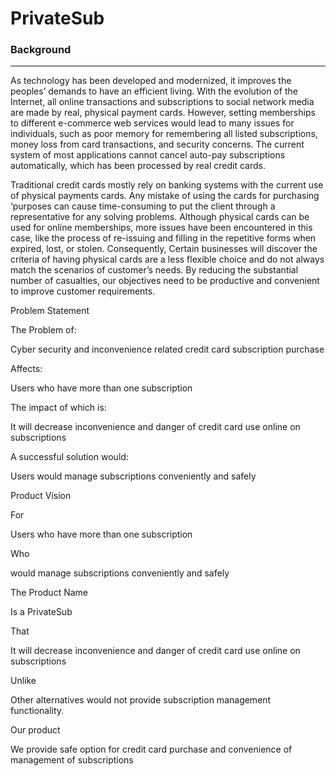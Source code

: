 # PrivateSub


### Background
---
As technology has been developed and modernized, it improves the peoples’ demands to have an efficient living. With the evolution of the Internet, all online transactions and subscriptions to social network media are made by real, physical payment cards. However, setting memberships to different e-commerce web services would lead to many issues for individuals, such as poor memory for remembering all listed subscriptions, money loss from card transactions, and security concerns. The current system of most applications cannot cancel auto-pay subscriptions automatically, which has been processed by real credit cards. 

Traditional credit cards mostly rely on banking systems with the current use of physical payments cards. Any mistake of using the cards for purchasing ‘purposes can cause time-consuming to put the client through a representative for any solving problems. Although physical cards can be used for online memberships, more issues have been encountered in this case, like the process of re-issuing and filling in the repetitive forms when expired, lost, or stolen. Consequently, Certain businesses will discover the criteria of having physical cards are a less flexible choice and do not always match the scenarios of customer’s needs. By reducing the substantial number of casualties, our objectives need to be productive and convenient to improve customer requirements. 


Problem Statement 

The Problem of: 

Cyber security and inconvenience related credit card subscription purchase 

Affects: 

Users who have more than one subscription 

The impact of which is: 

It will decrease inconvenience and danger of credit card use online on subscriptions 

A successful solution would: 

Users would manage subscriptions conveniently and safely 

 

Product Vision 

For 

Users who have more than one subscription 

Who 

would manage subscriptions conveniently and safely 

The Product Name 

Is a PrivateSub 

That 

It will decrease inconvenience and danger of credit card use online on subscriptions 

Unlike 

Other alternatives would not provide subscription management functionality. 

Our product 

We provide safe option for credit card purchase and convenience of management of subscriptions 

